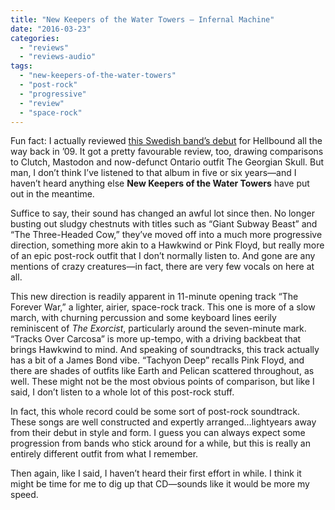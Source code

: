 ```yaml
---
title: "New Keepers of the Water Towers – Infernal Machine"
date: "2016-03-23"
categories: 
  - "reviews"
  - "reviews-audio"
tags: 
  - "new-keepers-of-the-water-towers"
  - "post-rock"
  - "progressive"
  - "review"
  - "space-rock"
---
```


Fun fact: I actually reviewed [this Swedish band’s debut](https://hellbound.ca/2009/07/new-keepers-of-the-water-towers-chronicles/) for Hellbound all the way back in ’09. It got a pretty favourable review, too, drawing comparisons to Clutch, Mastodon and now-defunct Ontario outfit The Georgian Skull. But man, I don’t think I’ve listened to that album in five or six years—and I haven’t heard anything else **New Keepers of the Water Towers** have put out in the meantime.

Suffice to say, their sound has changed an awful lot since then. No longer busting out sludgy chestnuts with titles such as “Giant Subway Beast” and “The Three-Headed Cow,” they’ve moved off into a much more progressive direction, something more akin to a Hawkwind or Pink Floyd, but really more of an epic post-rock outfit that I don’t normally listen to. And gone are any mentions of crazy creatures—in fact, there are very few vocals on here at all.

This new direction is readily apparent in 11-minute opening track “The Forever War,” a lighter, airier, space-rock track. This one is more of a slow march, with churning percussion and some keyboard lines eerily reminiscent of _The Exorcist_, particularly around the seven-minute mark. “Tracks Over Carcosa” is more up-tempo, with a driving backbeat that brings Hawkwind to mind. And speaking of soundtracks, this track actually has a bit of a James Bond vibe. “Tachyon Deep” recalls Pink Floyd, and there are shades of outfits like Earth and Pelican scattered throughout, as well. These might not be the most obvious points of comparison, but like I said, I don’t listen to a whole lot of this post-rock stuff.

In fact, this whole record could be some sort of post-rock soundtrack. These songs are well constructed and expertly arranged…lightyears away from their debut in style and form. I guess you can always expect some progression from bands who stick around for a while, but this is really an entirely different outfit from what I remember.

Then again, like I said, I haven’t heard their first effort in while. I think it might be time for me to dig up that CD—sounds like it would be more my speed.
